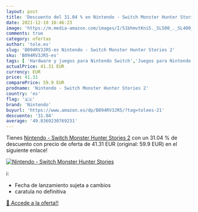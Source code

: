 ```yaml
---
layout: post
title: 'Descuento del 31.04 % en Nintendo - Switch Monster Hunter Stories'
date: 2021-12-10 16:46:23
image: 'https://m.media-amazon.com/images/I/51bhmvtKniS._SL500_._SL400_.jpg'
comments: true
category: ofertas
author: 'tole.es'
slug: 'B094RV3JR5-es Nintendo - Switch Monster Hunter Stories 2'
sku: 'B094RV3JR5-es'
tags: [ 'Hardware y juegos para Nintendo Switch','Juegos para Nintendo Switch','Videojuegos','nintendo', ]
actualPrice: 41.31 EUR
currency: EUR
price: 41.31
comparePrice: 59.9 EUR
prodname: 'Nintendo - Switch Monster Hunter Stories 2'
country: 'es'
flag: '🇪🇸'
brand: 'Nintendo'
buyurl: 'https://www.amazon.es/dp/B094RV3JR5/?tag=tolees-21'
descuento: '31.04'
average: '49.8369230769231'
---
```


Tienes [Nintendo - Switch Monster Hunter Stories 2](https://www.amazon.es/dp/B094RV3JR5/?tag=tolees-21) con un 31.04 % de descuento con precio de oferta de 41.31 EUR (original: 59.9 EUR) en el siguiente enlace!

[![Nintendo - Switch Monster Hunter Stories](https://m.media-amazon.com/images/I/51bhmvtKniS._SL500_._SL400_.jpg)](https://www.amazon.es/dp/B094RV3JR5/?tag=tolees-21)

ℹ️:

- Fecha de lanzamiento sujeta a cambios
- caratula no definitiva

[🛒 Accede a la oferta!!](https://www.amazon.es/dp/B094RV3JR5/?tag=tolees-21)
